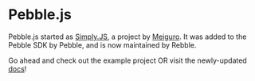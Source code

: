 # Pebble.js

Pebble.js started as [Simply.JS](http://github.com/meiguro/simplyjs), a project by [Meiguro](http://github.com/meiguro). It was added to the Pebble SDK by Pebble, and is now maintained by Rebble.

Go ahead and check out the example project OR visit the newly-updated [docs](docs/)!

